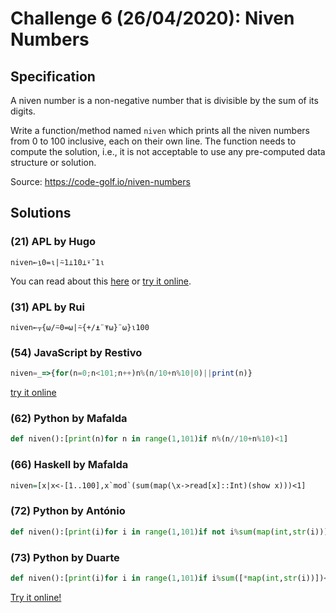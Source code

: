 # Challenge 6 (26/04/2020): Niven Numbers

## Specification

A niven number is a non-negative number that is divisible by the sum of its digits.

Write a function/method named `niven` which prints all the niven numbers from 0 to 100 inclusive, each on their own line. The function needs to compute the solution, i.e., it is not acceptable to use any pre-computed data structure or solution.

Source: https://code-golf.io/niven-numbers

## Solutions

### (21) APL by Hugo

```apl
niven←⍸0=⍳|⍨1⊥10⊥⍣¯1⍳
```

You can read about this [here](http://hugosereno.eu/blog/2020/04/26/golfing-in-apl-during-covid/) or [try it online](https://tio.run/##SyzI0U2pTMzJT///Py@zLDXvUduER707DGwf9W6uedS7wvBR11JDAyDxqHfxofWGQNH/j/qmKgBVKYCVKxgaGPwHAA).

### (31) APL by Rui

```apl
niven←⍪{⍵/⍨0=⍵|⍨{+/⍎¨⍕⍵}¨⍵}⍳100
```

### (54) JavaScript by Restivo 

```javascript
niven=_=>{for(n=0;n<101;n++)n%(n/10+n%10|0)||print(n)}
```

[try it online](https://tio.run/##y0osSyxOLsosKNEts/j/Py@zLDXPNt7Wrjotv0gjz9bQOs/G0ABIamtr5qlq5OkbGmjnqRoa1Bho1tQUFGXmlWjkadZCtGlo/gcA)

### (62) Python by Mafalda
```python
def niven():[print(n)for n in range(1,101)if n%(n//10+n%10)<1]
```

### (66) Haskell by Mafalda
```haskell
niven=[x|x<-[1..100],x`mod`(sum(map(\x->read[x]::Int)(show x)))<1]
```

### (72) Python by António

```python
def niven():[print(i)for i in range(1,101)if not i%sum(map(int,str(i)))]
```

### (73) Python by Duarte

```python
def niven():[print(i)for i in range(1,101)if i%sum([*map(int,str(i))])<1]
```

[Try it online!](https://tio.run/##LcwxCoAwDADAr2QREulgcRHxJ@Ig2GoGY0mr4OtjB/fj0luOS/ohqdkWIgg/QZDGOSlLQaZ4KTCwgK6yB/TOd544Ajf5PnFuzzVhlS4XrZoWmvxi/2If)
